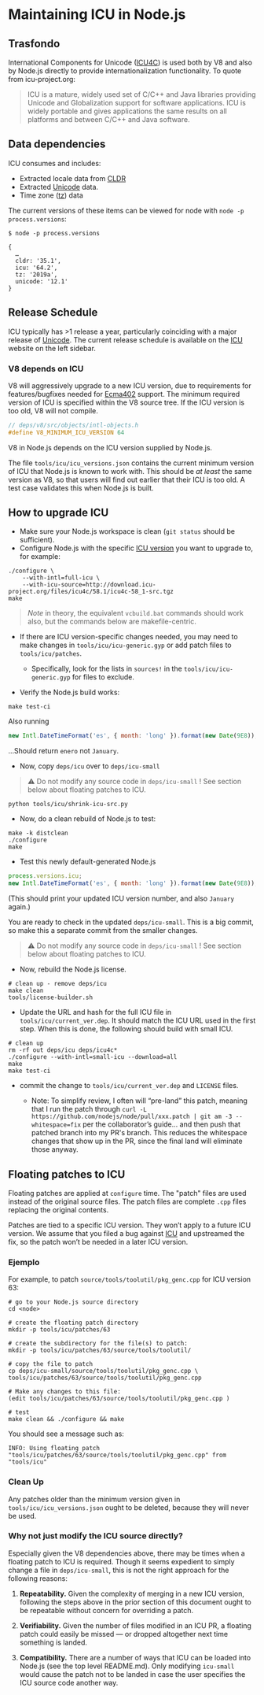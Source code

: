 # Maintaining ICU in Node.js

## Trasfondo

International Components for Unicode ([ICU4C](http://icu-project.org)) is used both by V8 and also by Node.js directly to provide internationalization functionality. To quote from icu-project.org:

> ICU is a mature, widely used set of C/C++ and Java libraries providing Unicode and Globalization support for software applications. ICU is widely portable and gives applications the same results on all platforms and between C/C++ and Java software.

## Data dependencies

ICU consumes and includes:

* Extracted locale data from [CLDR](https://unicode.org/cldr)
* Extracted [Unicode](https://unicode.org) data.
* Time zone ([tz](https://www.iana.org/time-zones)) data

The current versions of these items can be viewed for node with `node -p process.versions`:

```shell
$ node -p process.versions

{
  …
  cldr: '35.1',
  icu: '64.2',
  tz: '2019a',
  unicode: '12.1'
}
```

## Release Schedule

ICU typically has >1 release a year, particularly coinciding with a major release of [Unicode](https://unicode.org). The current release schedule is available on the [ICU](http://icu-project.org) website on the left sidebar.

### V8 depends on ICU

V8 will aggressively upgrade to a new ICU version, due to requirements for features/bugfixes needed for [Ecma402](https://github.com/tc39/ecma402) support. The minimum required version of ICU is specified within the V8 source tree. If the ICU version is too old, V8 will not compile.

```c
// deps/v8/src/objects/intl-objects.h
#define V8_MINIMUM_ICU_VERSION 64
```

V8 in Node.js depends on the ICU version supplied by Node.js.

The file `tools/icu/icu_versions.json` contains the current minimum version of ICU that Node.js is known to work with. This should be _at least_ the same version as V8, so that users will find out earlier that their ICU is too old.  A test case validates this when Node.js is built.

## How to upgrade ICU

* Make sure your Node.js workspace is clean (`git status` should be sufficient).
* Configure Node.js with the specific [ICU version](http://icu-project.org/download) you want to upgrade to, for example:

```shell
./configure \
    --with-intl=full-icu \
    --with-icu-source=http://download.icu-project.org/files/icu4c/58.1/icu4c-58_1-src.tgz
make
```

> _Note_ in theory, the equivalent `vcbuild.bat` commands should work also, but the commands below are makefile-centric.

* If there are ICU version-specific changes needed, you may need to make changes in `tools/icu/icu-generic.gyp` or add patch files to `tools/icu/patches`.
  * Specifically, look for the lists in `sources!` in the `tools/icu/icu-generic.gyp` for files to exclude.

* Verify the Node.js build works:

```shell
make test-ci
```

Also running

```js
new Intl.DateTimeFormat('es', { month: 'long' }).format(new Date(9E8));
```

…Should return `enero` not `January`.

* Now, copy `deps/icu` over to `deps/icu-small`

> :warning: Do not modify any source code in `deps/icu-small` ! See section below about floating patches to ICU.

```shell
python tools/icu/shrink-icu-src.py
```

* Now, do a clean rebuild of Node.js to test:

```shell
make -k distclean
./configure
make
```

* Test this newly default-generated Node.js

```js
process.versions.icu;
new Intl.DateTimeFormat('es', { month: 'long' }).format(new Date(9E8));
```

(This should print your updated ICU version number, and also `January` again.)

You are ready to check in the updated `deps/icu-small`. This is a big commit, so make this a separate commit from the smaller changes.

> :warning: Do not modify any source code in `deps/icu-small` ! See section below about floating patches to ICU.

* Now, rebuild the Node.js license.

```shell
# clean up - remove deps/icu
make clean
tools/license-builder.sh
```

* Update the URL and hash for the full ICU file in `tools/icu/current_ver.dep`. It should match the ICU URL used in the first step.  When this is done, the following should build with small ICU.

```shell
# clean up
rm -rf out deps/icu deps/icu4c*
./configure --with-intl=small-icu --download=all
make
make test-ci
```

* commit the change to `tools/icu/current_ver.dep` and `LICENSE` files.

  * Note: To simplify review, I often will “pre-land” this patch, meaning that I run the patch through `curl -L https://github.com/nodejs/node/pull/xxx.patch
| git am -3 --whitespace=fix` per the collaborator’s guide… and then push that patched branch into my PR's branch. This reduces the whitespace changes that show up in the PR, since the final land will eliminate those anyway.

## Floating patches to ICU

Floating patches are applied at `configure` time. The "patch" files are used instead of the original source files. The patch files are complete `.cpp` files replacing the original contents.

Patches are tied to a specific ICU version. They won’t apply to a future ICU version.  We assume that you filed a bug against [ICU](http://icu-project.org) and upstreamed the fix, so the patch won’t be needed in a later ICU version.

### Ejemplo

For example, to patch `source/tools/toolutil/pkg_genc.cpp` for ICU version 63:

```shell
# go to your Node.js source directory
cd <node>

# create the floating patch directory
mkdir -p tools/icu/patches/63

# create the subdirectory for the file(s) to patch:
mkdir -p tools/icu/patches/63/source/tools/toolutil/

# copy the file to patch
cp deps/icu-small/source/tools/toolutil/pkg_genc.cpp \
tools/icu/patches/63/source/tools/toolutil/pkg_genc.cpp

# Make any changes to this file:
(edit tools/icu/patches/63/source/tools/toolutil/pkg_genc.cpp )

# test
make clean && ./configure && make
```

You should see a message such as:

```shell
INFO: Using floating patch "tools/icu/patches/63/source/tools/toolutil/pkg_genc.cpp" from "tools/icu"
```

### Clean Up

Any patches older than the minimum version given in `tools/icu/icu_versions.json` ought to be deleted, because they will never be used.

### Why not just modify the ICU source directly?

Especially given the V8 dependencies above, there may be times when a floating patch to ICU is required.  Though it seems expedient to simply change a file in `deps/icu-small`, this is not the right approach for the following reasons:

1. **Repeatability.** Given the complexity of merging in a new ICU version, following the steps above in the prior section of this document ought to be repeatable without concern for overriding a patch.

2. **Verifiability.** Given the number of files modified in an ICU PR, a floating patch could easily be missed — or dropped altogether next time something is landed.

3. **Compatibility.** There are a number of ways that ICU can be loaded into Node.js (see the top level README.md). Only modifying `icu-small` would cause the patch not to be landed in case the user specifies the ICU source code another way.
